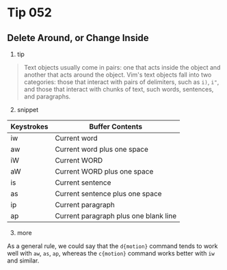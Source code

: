 # Tip 052

## Delete Around, or Change Inside

1. tip

> Text objects usually come in pairs: one that acts inside the object and another that acts around the object.
> Vim's text objects fall into two categories: those that interact with pairs of delimiters, such as `i)`, `i"`, and those that interact with chunks of text, such words, sentences, and paragraphs.

2. snippet

| Keystrokes | Buffer Contents                       |
| ---------- | ------------------------------------- |
| iw         | Current word                          |
| aw         | Current word plus one space           |
| iW         | Current WORD                          |
| aW         | Current WORD plus one space           |
| is         | Current sentence                      |
| as         | Current sentence plus one space       |
| ip         | Current paragraph                     |
| ap         | Current paragraph plus one blank line |

3. more

As a general rule, we could say that the `d{motion}` command tends to work well with `aw`, `as`, `ap`, whereas the `c{motion}` command works better with `iw` and similar.
